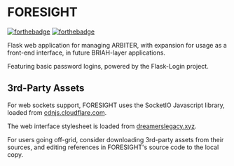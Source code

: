 # FORESIGHT
[![forthebadge](https://forthebadge.com/images/badges/contains-technical-debt.svg)](https://forthebadge.com) [![forthebadge](https://forthebadge.com/images/badges/made-with-python.svg)](https://forthebadge.com)

Flask web application for managing ARBITER, with expansion for usage as a front-end interface, in future BRIAH-layer applications.

Featuring basic password logins, powered by the Flask-Login project. 

## 3rd-Party Assets
For web sockets support, FORESIGHT uses the SocketIO Javascript library,
loaded from [cdnjs.cloudflare.com](https://cdnjs.cloudflare.com/ajax/libs/socket.io/4.0.1/socket.io.js).

The web interface stylesheet is loaded from [dreamerslegacy.xyz](https://dreamerslegacy.xyz/css/schema.min.css).

For users going off-grid, consider downloading 3rd-party assets from their sources,
and editing references in FORESIGHT's source code to the local copy.
